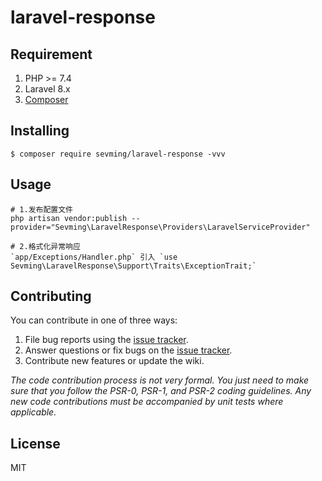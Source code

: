 <h1 align="left">laravel-response</h1>

## Requirement
1. PHP >= 7.4
2. Laravel 8.x
3. [Composer](https://getcomposer.org/)


## Installing
```shell
$ composer require sevming/laravel-response -vvv
```

## Usage
```shell
# 1.发布配置文件
php artisan vendor:publish --provider="Sevming\LaravelResponse\Providers\LaravelServiceProvider"

# 2.格式化异常响应
`app/Exceptions/Handler.php` 引入 `use Sevming\LaravelResponse\Support\Traits\ExceptionTrait;`
```

## Contributing

You can contribute in one of three ways:

1. File bug reports using the [issue tracker](https://github.com/sevming/laravel-response/issues).
2. Answer questions or fix bugs on the [issue tracker](https://github.com/sevming/laravel-response/issues).
3. Contribute new features or update the wiki.

_The code contribution process is not very formal. You just need to make sure that you follow the PSR-0, PSR-1, and PSR-2 coding guidelines. Any new code contributions must be accompanied by unit tests where applicable._

## License

MIT
